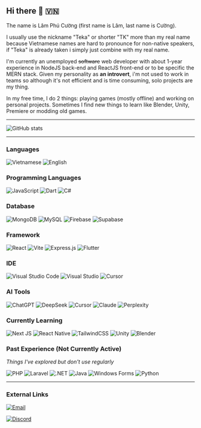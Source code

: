 ## Hi there 👋 🇻🇳

<!--
**CuongTeka/CuongTeka** is a ✨ _special_ ✨ repository because its `README.md` (this file) appears on your GitHub profile.

Here are some ideas to get you started:

- 🔭 I’m currently working on ...
- 🌱 I’m currently learning ...
- 👯 I’m looking to collaborate on ...
- 🤔 I’m looking for help with ...
- 💬 Ask me about ...
- 📫 How to reach me: ...
- 😄 Pronouns: ...
- ⚡ Fun fact: ...
-->

The name is Lâm Phú Cường (first name is Lâm, last name is Cường).

I usually use the nickname "Teka" or shorter "TK" more than my real name because Vietnamese names are hard to pronounce for non-native speakers, if "Teka" is already taken i simply just combine with my real name.

I'm currently an unemployed ~~software~~ web developer with about 1-year experience in NodeJS back-end and ReactJS front-end or to be specific the MERN stack. Given my personality as **an introvert**, i'm not used to work in teams so although it's not efficient and is time consuming, solo projects are my thing.

In my free time, I do 2 things: playing games (mostly offline) and working on personal projects. Sometimes I find new things to learn like Blender, Unity, Premiere or modding old games.

---

![GitHub stats](https://github-readme-stats.vercel.app/api?username=CuongTeka&show_icons=true&theme=radical)

---

### Languages
![Vietnamese](https://img.shields.io/badge/Vietnamese-Native-ff0000?style=flat-square)
![English](https://img.shields.io/badge/English-Independent_User-blue?style=flat-square)

### Programming Languages
![JavaScript](https://img.shields.io/badge/javascript-%23F7DF1E.svg?style=flat-square&logo=javascript&logoColor=black)
![Dart](https://img.shields.io/badge/dart-%230175C2.svg?style=flat-square&logo=dart&logoColor=white)
![C#](https://img.shields.io/badge/c%23-%23512BD4.svg?style=flat-square&logo=c-sharp&logoColor=white)

### Database
![MongoDB](https://img.shields.io/badge/MongoDB-%234ea94b.svg?style=flat-square&logo=mongodb&logoColor=white)
![MySQL](https://img.shields.io/badge/mysql-%234479A1.svg?style=flat-square&logo=mysql&logoColor=white)
![Firebase](https://img.shields.io/badge/firebase-%23FFCA28.svg?style=flat-square&logo=firebase&logoColor=black)
![Supabase](https://img.shields.io/badge/Supabase-%233ECF8E.svg?style=flat-square&logo=supabase&logoColor=white)

### Framework
![React](https://img.shields.io/badge/react-%2361DAFB.svg?style=flat-square&logo=react&logoColor=black)
![Vite](https://img.shields.io/badge/vite-%23646CFF.svg?style=flat-square&logo=vite&logoColor=white)
![Express.js](https://img.shields.io/badge/express.js-%23404d59.svg?style=flat-square&logo=express&logoColor=white)
![Flutter](https://img.shields.io/badge/Flutter-%2302569B.svg?style=flat-square&logo=Flutter&logoColor=white)

### IDE
![Visual Studio Code](https://img.shields.io/badge/VS_Code-%23007ACC.svg?style=flat-square&logo=visual-studio-code&logoColor=white)
![Visual Studio](https://img.shields.io/badge/Visual_Studio-%235C2D91.svg?style=flat-square&logo=visual-studio&logoColor=white)
![Cursor](https://img.shields.io/badge/Cursor-%23000000.svg?style=flat-square&logo=cursor&logoColor=white)

### AI Tools
![ChatGPT](https://img.shields.io/badge/ChatGPT-00A67E?style=flat-square&logo=openai&logoColor=white)
![DeepSeek](https://img.shields.io/badge/DeepSeek-5675FE?style=flat-square)
![Cursor](https://img.shields.io/badge/Cursor%20AI-000000?style=flat-square&logo=cursor&logoColor=white)
![Claude](https://img.shields.io/badge/Claude-EAEAEA?style=flat-square&logo=claude&logoColor=D76D54)
![Perplexity](https://img.shields.io/badge/Perplexity-black?style=flat-square&logo=perplexity&logoColor=226F75)

### Currently Learning
![Next JS](https://img.shields.io/badge/Next.js-%23000000.svg?style=flat-square&logo=next.js&logoColor=white)
![React Native](https://img.shields.io/badge/react_native-%2361DAFB.svg?style=flat-square&logo=react&logoColor=black)
![TailwindCSS](https://img.shields.io/badge/tailwindcss-%2306B6D4.svg?style=flat-square&logo=tailwind-css&logoColor=white)
![Unity](https://img.shields.io/badge/Unity-%23000000.svg?style=flat-square&logo=unity&logoColor=white)
![Blender](https://img.shields.io/badge/Blender-%23F5792A.svg?style=flat-square&logo=blender&logoColor=white)

### Past Experience (Not Currently Active)
*Things I've explored but don't use regularly*

![PHP](https://img.shields.io/badge/PHP-%23777BB4.svg?style=flat-square&logo=php&logoColor=white)
![Laravel](https://img.shields.io/badge/laravel-%23FF2D20.svg?style=flat-square&logo=laravel&logoColor=white)
![.NET](https://img.shields.io/badge/.NET-%235C2D91.svg?style=flat-square&logo=.net&logoColor=white)
![Java](https://img.shields.io/badge/Java-%23ED8B00.svg?style=flat-square&logo=openjdk&logoColor=white)
![Windows Forms](https://img.shields.io/badge/Windows_Forms-%230078D6.svg?style=flat-square&logo=windows&logoColor=white)
![Python](https://img.shields.io/badge/Python-%233776AB.svg?style=flat-square&logo=python&logoColor=white)

---

### External Links
[![Email](https://img.shields.io/badge/Email-Contact%20Me-D14836?style=flat-square&logo=gmail&logoColor=white)](mailto:cuongtk2711@gmail.com)

[![Discord](https://img.shields.io/badge/Discord-Message%20Me-5865F2?style=flat-square&logo=discord&logoColor=white)](https://discordapp.com/users/491510454204760074)
